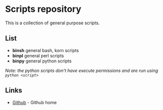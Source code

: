 # Scripts repository

This is a collection of general purpose scripts.

## List

* **binsh** general bash, korn scripts
* **binpl** general perl scripts
* **binpy** general python scripts

*Note: the python scripts don't have execute permissions and are run using `python <script>`*

## Links

* [Github](https://www.github.com/) - Github home

